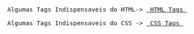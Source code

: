 <pre>
Algumas Tags Indispensaveis do HTML-> <a href="https://github.com/gladsonsimoes/HTML-CSS_pratice/blob/main/HTML-help/Tags_HTML-HELP.md"> HTML Tags </a> 

Algumas Tags Indispensaveis do CSS -> <a href=""> CSS Tags </a>
</pre>
